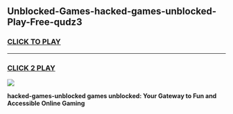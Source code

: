 
## Unblocked-Games-hacked-games-unblocked-Play-Free-qudz3
<h3>
<a href="https://premium76.site?title=hacked-games-unblocked&ref=17A">CLICK TO PLAY</a></h3>
<hr>

<h3>
<a href="https://premium76.site?title=hacked-games-unblocked&ref=17A">CLICK 2 PLAY</a>
  
</h3>

<a href="https://premium76.site?title=hacked-games-unblocked&ref=17A"><img src="https://clearcache.store/games.png"></a>


**hacked-games-unblocked games unblocked: Your Gateway to Fun and Accessible Online Gaming**
